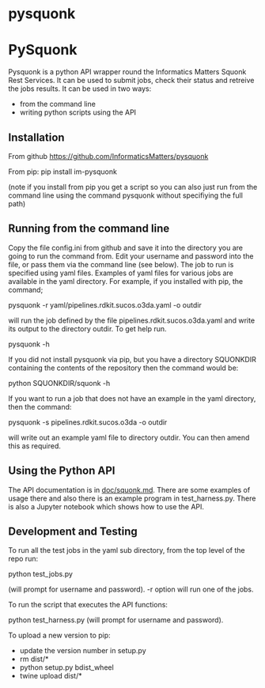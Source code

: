 # pysquonk
PySquonk
========

Pysquonk is a python API wrapper round the Informatics Matters Squonk Rest
 Services. It can be used to submit jobs, check their status and retreive
the jobs results. It can be used in two ways:
- from the command line
- writing python scripts using the API


Installation
------------

From github https://github.com/InformaticsMatters/pysquonk

From pip:
  pip install im-pysquonk

(note if you install from pip you get a script so you can also just run from the command line using the command pysquonk without specifiying the full path)

Running from the command line
-----------------------------

Copy the file config.ini from github and save it into the directory you are going to run the command from. Edit your username and password into the file, or
pass them via the command line (see below). The job to run is specified using
yaml files. Examples of yaml files for various jobs are available in the yaml
directory. For example, if you installed with pip, the command;

  pysquonk -r yaml/pipelines.rdkit.sucos.o3da.yaml -o outdir

will run the job defined by the file pipelines.rdkit.sucos.o3da.yaml and write its output to the directory outdir. To get help run.

  pysquonk -h

If you did not install pysquonk via pip, but you have a directory SQUONKDIR containing the contents of the repository then the command would be:

  python SQUONKDIR/squonk -h

If you want to run a job that does not have an example in the yaml directory,
then the command:

  pysquonk -s pipelines.rdkit.sucos.o3da -o outdir

will write out an example yaml file to directory outdir. You can then amend this as required.

Using the Python API
--------------------

The API documentation is in [doc/squonk.md](doc/squonk.md). There are some examples of usage there and also there is an example program in test_harness.py.
There is also a Jupyter notebook which shows how to use the API.


Development and Testing
-----------------------

To run all the test jobs in the yaml sub directory, from the top level of the repo run:

  python test_jobs.py

(will prompt for username and password). -r option will run one of the jobs.

To run the script that executes the API functions:

  python test_harness.py
(will prompt for username and password).

To upload a new version to pip:
 - update the version number in setup.py
 - rm dist/*
 - python setup.py bdist_wheel
 - twine upload dist/*
